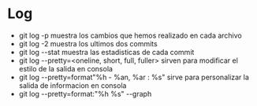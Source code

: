 # Log
- git log -p muestra los cambios que hemos realizado en cada archivo
- git log -2 muestra los ultimos dos commits
- git log --stat muestra las estadisticas de cada commit
- git log --pretty=<oneline, short, full, fuller> sirven para modificar el estilo de la salida en consola
- git log --pretty=format"%h - %an, %ar : %s" sirve para personalizar la salida de informacion en consola
- git log --pretty=format:"%h %s" --graph

#